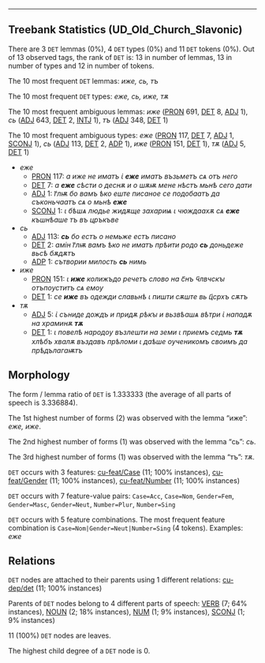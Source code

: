 

--------------------------------------------------------------------------------

## Treebank Statistics (UD_Old_Church_Slavonic)

There are 3 `DET` lemmas (0%), 4 `DET` types (0%) and 11 `DET` tokens (0%).
Out of 13 observed tags, the rank of `DET` is: 13 in number of lemmas, 13 in number of types and 12 in number of tokens.

The 10 most frequent `DET` lemmas: <em>иже, сь, тъ</em>

The 10 most frequent `DET` types:  <em>еже, сь, иже, тѫ</em>

The 10 most frequent ambiguous lemmas: <em>иже</em> ([PRON]() 691, [DET]() 8, [ADJ]() 1), <em>сь</em> ([ADJ]() 643, [DET]() 2, [INTJ]() 1), <em>тъ</em> ([ADJ]() 348, [DET]() 1)

The 10 most frequent ambiguous types:  <em>еже</em> ([PRON]() 117, [DET]() 7, [ADJ]() 1, [SCONJ]() 1), <em>сь</em> ([ADJ]() 113, [DET]() 2, [ADP]() 1), <em>иже</em> ([PRON]() 151, [DET]() 1), <em>тѫ</em> ([ADJ]() 5, [DET]() 1)


* <em>еже</em>
  * [PRON]() 117: <em>а иже не иматъ ꙇ҅ <b>еже</b> иматъ възьметъ сѧ отъ него</em>
  * [DET]() 7: <em>а <b>еже</b> сѣсти о деснѫ и о шѫѭ мене нѣстъ мьнѣ сего дати</em>
  * [ADJ]() 1: <em>г҃лѭ бо вамъ ѣко еште писаное се подобаатъ да съконьчаатъ сѧ о мьнѣ <b>еже</b></em>
  * [SCONJ]() 1: <em>ꙇ бѣшѧ людье жидѫще захариѩ ꙇ чюждаахѫ сѧ <b>еже</b> къшнѣаше тъ въ цръкъве</em>
* <em>сь</em>
  * [ADJ]() 113: <em><b>сь</b> бо естъ о немьже естъ писано</em>
  * [DET]() 2: <em>амін г҃лѭ вамъ ѣко не иматъ прѣити родо <b>сь</b> доньдеже вьсѣ бѫдѫтъ</em>
  * [ADP]() 1: <em>сътвории милость <b>сь</b> нимь</em>
* <em>иже</em>
  * [PRON]() 151: <em>ꙇ <b>иже</b> колижъдо речетъ слово на с҃нъ ч҃лвчскꙑ отъпоуститъ сѧ емоу</em>
  * [DET]() 1: <em>се <b>иже</b> въ одежди славьнѣ ꙇ пишти сѫште вь ц҃срхъ сѫтъ</em>
* <em>тѫ</em>
  * [ADJ]() 5: <em>ꙇ҅ съниде дождъ и придѫ рѣкꙑ и вьзвѣашѧ вѣтри ꙇ҅ нападѫ на храминѫ <b>тѫ</b></em>
  * [DET]() 1: <em>ꙇ повелѣ народоу възлешти на земи ꙇ приемъ седмь <b>тѫ</b> хлѣбъ хвалѫ въздавъ прѣломи ꙇ даѣше оученикомъ своимъ да прѣдълагаѭтъ</em>

## Morphology

The form / lemma ratio of `DET` is 1.333333 (the average of all parts of speech is 3.336884).

The 1st highest number of forms (2) was observed with the lemma “иже”: <em>еже, иже</em>.

The 2nd highest number of forms (1) was observed with the lemma “сь”: <em>сь</em>.

The 3rd highest number of forms (1) was observed with the lemma “тъ”: <em>тѫ</em>.

`DET` occurs with 3 features: [cu-feat/Case]() (11; 100% instances), [cu-feat/Gender]() (11; 100% instances), [cu-feat/Number]() (11; 100% instances)

`DET` occurs with 7 feature-value pairs: `Case=Acc`, `Case=Nom`, `Gender=Fem`, `Gender=Masc`, `Gender=Neut`, `Number=Plur`, `Number=Sing`

`DET` occurs with 5 feature combinations.
The most frequent feature combination is `Case=Nom|Gender=Neut|Number=Sing` (4 tokens).
Examples: <em>еже</em>


## Relations

`DET` nodes are attached to their parents using 1 different relations: [cu-dep/det]() (11; 100% instances)

Parents of `DET` nodes belong to 4 different parts of speech: [VERB]() (7; 64% instances), [NOUN]() (2; 18% instances), [NUM]() (1; 9% instances), [SCONJ]() (1; 9% instances)

11 (100%) `DET` nodes are leaves.

The highest child degree of a `DET` node is 0.

